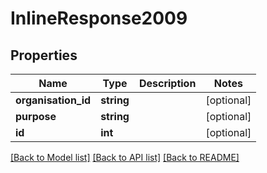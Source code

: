 # InlineResponse2009

## Properties
Name | Type | Description | Notes
------------ | ------------- | ------------- | -------------
**organisation_id** | **string** |  | [optional] 
**purpose** | **string** |  | [optional] 
**id** | **int** |  | [optional] 

[[Back to Model list]](../../README.md#documentation-for-models) [[Back to API list]](../../README.md#documentation-for-api-endpoints) [[Back to README]](../../README.md)


